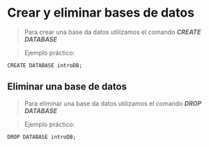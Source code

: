 # Crear y eliminar bases de datos 

> Para crear una base da datos 
> utilizamos el comando ***CREATE DATABASE*** 

> Ejemplo práctico:

    CREATE DATABASE introDB;


## Eliminar una base de datos 

> Para eliminar una base da datos
> utilizamos el comando ***DROP DATABASE*** 

> Ejemplo práctico: 

    DROP DATABASE introDB;  

